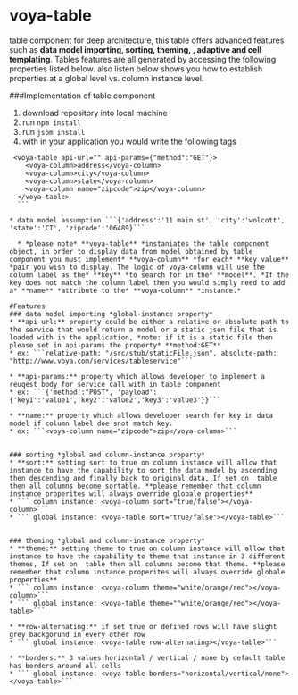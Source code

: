 # voya-table
table component for deep architecture, this table offers advanced features such as **data model importing, sorting, theming, , adaptive and cell templating**. Tables features are all generated by accessing the following properties listed below. also listen below shows you how to establish properties at a global level vs. column instance level.

###Implementation of table component
1. download repository into local machine
2. run ```npm install```
3. run ```jspm install```
4. with in your application you would write the following tags
  ```
   <voya-table api-url="" api-params={"method":"GET"}>
      <voya-column>address</voya-column>
      <voya-column>city</voya-column>
      <voya-column>state</voya-column>
      <voya-column name="zipcode">zip</voya-column>
    </voya-table>
    ```

  * data model assumption ```{'address':'11 main st', 'city':'wolcott', 'state':'CT', 'zipcode':'06489}```
  
    * *please note* **voya-table** *instaniates the table component object, in order to display data from model obtained by table component you must implement* **voya-column** *for each* **key value** *pair you wish to display. The logic of voya-column will use the column label as the* **key** *to search for in the* **model**. *If the key does not match the column label then you would simply need to add a* **name** *attribute to the* **voya-column** *instance.*
    
#Features
### data model importing *global-instance property*
* **api-url:** property could be either a relative or absolute path to the service that would return a model or a static json file that is loaded with in the application, *note: if it is a static file then please set in api-params the property* **method:GET**
  * ex: ```relative-path: "/src/stub/staticFile.json", absolute-path: "http://www.voya.com/services/tableservice"``` 

* **api-params:** property which allows developer to implement a reuqest body for service call with in table component
  * ex: ```{'method':"POST", 'payload':{'key1':'value1','key2':'value2','key3':'value3'}}```

* **name:** property which allows developer search for key in data model if column label doe snot match key.
  * ex: ```<voya-column name="zipcode">zip</voya-column>```


### sorting *global and column-instance property*
* **sort:** setting sort to true on column instance will allow that instance to have the capability to sort the data model by ascending then descending and finally back to original data, If set on  table then all columns become sortable. **please remember that column instance properites will always override globale properties**
  * ``` column instance: <voya-column sort="true/false"></voya-column>```
  * ``` global instance: <voya-table sort="true/false"></voya-table>```


### theming *global and column-instance property*
* **theme:** setting theme to true on column instance will allow that instance to have the capability to theme that instance in 3 different themes, If set on  table then all columns become that theme. **please remember that column instance properites will always override globale properties**
  * ``` column instance: <voya-column theme="white/orange/red"></voya-column>```
  * ``` global instance: <voya-table theme=""white/orange/red"></voya-table>```

* **row-alternating:** if set true or defined rows will have slight grey backgorund in every other row
  * ``` global instance: <voya-table row-alternating></voya-table>```

* **borders:** 3 values horizontal / vertical / none by default table has borders around all cells
  * ``` global instance: <voya-table borders="horizontal/vertical/none"></voya-table>```


